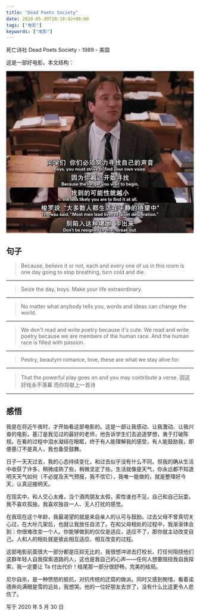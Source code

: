 ```yaml
---
title: "Dead Poets Society"
date: 2020-05-30T20:19:42+08:00
tags: ["电影"]
keywords: ["电影"]
---
```


死亡诗社 Dead Poets Society - 1989 - 美国

这是一部好电影。本文结构：

![dead-poets-society](/images/films/dead-poets-society.jpeg)

## 句子

> Because, believe it or not, each and every one of us in this room is one day going to stop breathing, turn cold and die.

---

> Seize the day, boys. Make your life extraordinary.

---

> No matter what anybody tells you, words and ideas can change the world.

---

> We don't read and write poetry because it's cute. We read and write poetry because we are members of the human race. And the human race is filled with passion.

---

> Peotry, beautym romance, love, these are what we stay alive for.

---

> That the powerful play goes on and you may contribute a verse. 因这好戏永不落幕 而你将献上一首诗

---

## 感悟

我是在将近午夜时，才开始看这部电影的。这是一部让我感动、让我激动、让我兴奋的电影。基汀是我见过的最好的老师，他告诉学生们去追逐梦想，勇于打破陈规。在看的过程中泪水凝结在眼眶，终于有人能理解我的感受，有人能鼓励我，即便基汀不是真人，我也备受鼓舞。

日子一天天过去，我的心态持续变化，和过去似乎没有什么不同。但我的确从生活中收获了许多，稍微成熟了些，稍微坚定了些。生活就像是天气，你永远都不知道明天天气如何（不必提及天气预报，我不信它），我唯一能做的，就是整理好今天，认真迎接明天。

在现实中，和人交心太难，当个酒肉朋友太假，索性谁也不见，自己和自己玩耍。我不喜欢孤独，我喜欢独自一人、无人打扰的感觉。

在我现在这个年龄，我最渴望的就是来自亲人的认可与鼓励。过去父母不曾真切关心过，在大吵几架后，也就让我放任自流了。在和父母相处的过程中，我渐渐体会到：你很难改变一个人。你能够做到的仅仅是适应，适应不了，那你就主动改变自己。人和人的相处就是彼此相互适应、相互改变的过程。

这部电影前面很大一部分都是压抑无比的，我很想冲进去打校长、打任何阻挠他们这群年轻人自我探索道路的人，这也是我自己的心声——任何人想要阻挠我自我探索，我一定要让 Ta 付出代价！结尾那一部分很舒畅，完美的结局。

尼尔自杀，是一种愤怒的抵抗，对抗传统的迂腐的做派。同时又感到惋惜，看着诺德奔向满眼是雪的远处，我想哭。他的一位好朋友去世了，没有什么比这更令人悲伤了。

写于 2020 年 5 月 30 日
